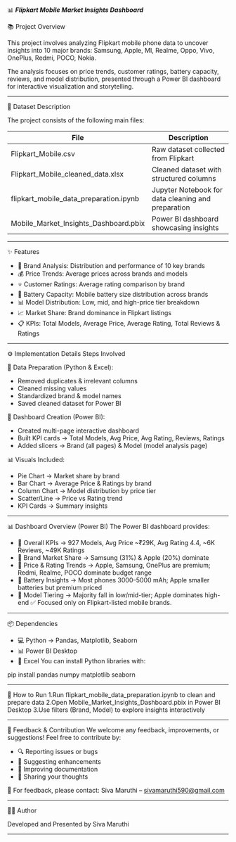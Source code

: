 📊 ***Flipkart Mobile Market Insights Dashboard***

📚 Project Overview

This project involves analyzing Flipkart mobile phone data to uncover insights into 10 major brands:
Samsung, Apple, MI, Realme, Oppo, Vivo, OnePlus, Redmi, POCO, Nokia.

The analysis focuses on price trends, customer ratings, battery capacity, reviews, and model distribution, presented through a Power BI dashboard for interactive visualization and storytelling.

-------------------------------------------------------------------------------------------------------------------
📂 Dataset Description

The project consists of the following main files:

| File                                      | Description                                        |
| ----------------------------------------- | -------------------------------------------------- |
| Flipkart\_Mobile.csv                      | Raw dataset collected from Flipkart                |
| Flipkart\_Mobile\_cleaned\_data.xlsx      | Cleaned dataset with structured columns            |
| flipkart\_mobile\_data\_preparation.ipynb | Jupyter Notebook for data cleaning and preparation |
| Mobile\_Market\_Insights\_Dashboard.pbix  | Power BI dashboard showcasing insights             |

-------------------------------------------------------------------------------------------------------
✨ Features
- 📱 Brand Analysis: Distribution and performance of 10 key brands
- 💰 Price Trends: Average prices across brands and models
- ⭐ Customer Ratings: Average rating comparison by brand
- 🔋 Battery Capacity: Mobile battery size distribution across brands
- 📊 Model Distribution: Low, mid, and high-price tier breakdown
- 📈 Market Share: Brand dominance in Flipkart listings
- 📋 KPIs: Total Models, Average Price, Average Rating, Total Reviews & Ratings
-----------------------------------------------------------------------------------------------------------
⚙️ Implementation Details
Steps Involved

📀 Data Preparation (Python & Excel):
- Removed duplicates & irrelevant columns
- Cleaned missing values
- Standardized brand & model names
- Saved cleaned dataset for Power BI

🎨 Dashboard Creation (Power BI):
- Created multi-page interactive dashboard
- Built KPI cards → Total Models, Avg Price, Avg Rating, Reviews, Ratings
- Added slicers → Brand (all pages) & Model (model analysis page)

📊 Visuals Included:
- Pie Chart → Market share by brand
- Bar Chart → Average Price & Ratings by brand
- Column Chart → Model distribution by price tier
- Scatter/Line → Price vs Rating trend
- KPI Cards → Summary insights
--------------------------------------------------------------------------------------------------------
📊 Dashboard Overview (Power BI)
The Power BI dashboard provides:
- 🔹 Overall KPIs → 927 Models, Avg Price ~₹29K, Avg Rating 4.4, ~6K Reviews, ~49K Ratings
- 🔹 Brand Market Share → Samsung (31%) & Apple (20%) dominate
- 🔹 Price & Rating Trends → Apple, Samsung, OnePlus are premium; Redmi, Realme, POCO dominate budget range
- 🔹 Battery Insights → Most phones 3000–5000 mAh; Apple smaller batteries but premium priced
- 🔹 Model Tiering → Majority fall in low/mid-tier; Apple dominates high-end
✅ Focused only on Flipkart-listed mobile brands.

----------------------------------------------------------------------------------------------------------------
📦 Dependencies
- 💻 Python → Pandas, Matplotlib, Seaborn
- 📊 Power BI Desktop
- 📑 Excel
You can install Python libraries with:

pip install pandas numpy matplotlib seaborn

--------------------------------------------------------------------------------------------------------------
🚀 How to Run
1.Run flipkart_mobile_data_preparation.ipynb to clean and prepare data
2.Open Mobile_Market_Insights_Dashboard.pbix in Power BI Desktop
3.Use filters (Brand, Model) to explore insights interactively

-----------------------------------------------------------------------------------------------------------
💬 Feedback & Contribution
We welcome any feedback, improvements, or suggestions! Feel free to contribute by:
- 🔍 Reporting issues or bugs
- 🌟 Suggesting enhancements
- 📝 Improving documentation
- 💬 Sharing your thoughts

📧 For feedback, please contact:
Siva Maruthi – sivamaruthi590@gmail.com

------------------------------------------------------------------------------------------------------------------------
👨‍🎓 Author

Developed and Presented by Siva Maruthi

-------------------------------------------------------------------------------------------------------------------
